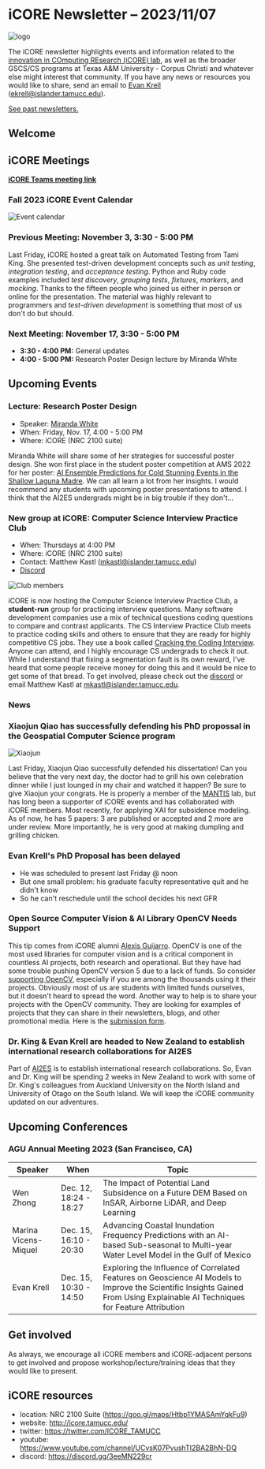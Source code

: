 # iCORE Newsletter – 2023/11/07

![logo](../img/logo_plain_sm.jpg)

The iCORE newsletter highlights events and information related to the [innovation in COmputing REsearch (iCORE) lab](https://icore.tamucc.edu/),
as well as the broader GSCS/CS programs at Texas A&M University - Corpus Christi and whatever else might interest that community.
If you have any news or resources you would like to share, send an email to [Evan Krell](https://scholar.google.com/citations?user=jLuwYGAAAAAJ&hl=en) (ekrell@islander.tamucc.edu).

[See past newsletters.](https://github.com/ekrell/icore_website/tree/main/news)

## Welcome

## iCORE Meetings

**[iCORE Teams meeting link](https://teams.microsoft.com/l/meetup-join/19%3Ameeting_MDdlZDBiMTgtYzVjNS00YjhhLWE5OTctY2Y5YzMyYTljNzU5%40thread.v2/0?context=%7B%22Tid%22%3A%2234cbfaf1-67a6-4781-a9ca-514eb2550b66%22%2C%22Oid%22%3A%22994c008b-0707-4f3c-8ac0-73b65e733430%22%2C%22MessageId%22%3A%220%22%7D)**

### Fall 2023 iCORE Event Calendar

![Event calendar](../img/icore_events_fall2023.png)

### Previous Meeting: November 3, 3:30 - 5:00 PM

Last Friday, iCORE hosted a great talk on Automated Testing from Tami King. She presented test-driven development concepts such as _unit testing_, _integration testing_, and _acceptance testing_. Python and Ruby code examples included _test discovery_, _grouping tests_, _fixtures_, _markers_, and _mocking_. Thanks to the fifteen people who joined us either in person or online for the presentation. The material was highly relevant to programmers and _test-driven development_ is something that most of us don't do but should. 

### Next Meeting: November 17, 3:30 - 5:00 PM

- **3:30 - 4:00 PM:** General updates
- **4:00 - 5:00 PM:** Research Poster Design lecture by Miranda White

## Upcoming Events

### Lecture: Research Poster Design

- Speaker: [Miranda White](https://www.linkedin.com/in/miranda-white-859b2414a/) 
- When: Friday, Nov. 17, 4:00 - 5:00 PM
- Where: iCORE (NRC 2100 suite)

Miranda White will share some of her strategies for successful poster design. She won first place in the student poster competition at AMS 2022 for her poster: [AI Ensemble Predictions for Cold Stunning Events in the Shallow Laguna Madre](https://ams.confex.com/ams/103ANNUAL/meetingapp.cgi/Paper/418860). We can all learn a lot from her insights. I would recommend any students with upcoming poster presentations to attend. I think that the AI2ES undergrads might be in big trouble if they don't...

### New group at iCORE: Computer Science Interview Practice Club

- When: Thursdays at 4:00 PM
- Where: iCORE (NRC 2100 suite)
- Contact: Matthew Kastl (mkastl@islander.tamucc.edu)
- [Discord](https://discord.gg/ThpnUPZAcf)

![Club members](../img/ccipc.jpg)

iCORE is now hosting the Computer Science Interview Practice Club, a **student-run** group for practicing interview questions. Many software development companies use a mix of technical questions coding questions to compare and contrast applicants. The CS Interview Practice Club meets to practice coding skills and others to ensure that they are ready for highly competitive CS jobs. They use a book called [Cracking the Coding Interview](https://www.crackingthecodinginterview.com/). Anyone can attend, and I highly encourage CS undergrads to check it out. While I understand that fixing a segmentation fault is its own reward, I've heard that some people receive money for doing this and it would be nice to get some of that bread. To get involved, please check out the [discord](https://discord.gg/ThpnUPZAcf) or email Matthew Kastl at mkastl@islander.tamucc.edu. 

### News

### Xiaojun Qiao has successfully defending his PhD propossal in the Geospatial Computer Science program

![Xiaojun](../img/xiaojun.png)

Last Friday, Xiaojun Qiao successfully defended his dissertation! Can you believe that the very next day, the doctor had to grill his own celebration dinner while I just lounged in my chair and watched it happen? Be sure to give Xiaojun your congrats. He is properly a member of the [MANTIS]() lab, but has long been a supporter of iCORE events and has collaborated with iCORE members. Most recently, for applying XAI for subsidence modeling. As of now, he has 5 papers: 3 are published or accepted and 2 more are under review. More importantly, he is very good at making dumpling and grilling chicken. 

### Evan Krell's PhD Proposal has been delayed

- He was scheduled to present last Friday @ noon
- But one small problem: his graduate faculty representative quit and he didn't know
- So he can't reschedule until the school decides his next GFR

### Open Source Computer Vision & AI Library OpenCV Needs Support 

This tip comes from iCORE alumni [Alexis Guijarro](https://toton.dev/). OpenCV is one of the most used libraries for computer vision and is a critical component in countless AI projects, both research and operational. But they have had some trouble pushing OpenCV version 5 due to a lack of funds. So consider [supporting OpenCV](https://www.indiegogo.com/projects/opencv-5-support-non-profit-open-source-cv-ai#/), especially if you are among the thousands using it their projects. Obviously most of us are students with limited funds ourselves, but it doesn't heard to spread the word. Another way to help is to share your projects with the OpenCV community. They are looking for examples of projects that they can share in their newsletters, blogs, and other promotional media. Here is the [submission form](https://form.jotform.com/233105358823151). 

### Dr. King & Evan Krell are headed to New Zealand to establish international research collaborations for AI2ES

Part of [AI2ES](https://www.ai2es.org/) is to establish international research collaborations. So, Evan and Dr. King will be spending 2 weeks in New Zealand to work with some of Dr. King's colleagues from Auckland University on the North Island and University of Otago on the South Island. We will keep the iCORE community updated on our adventures. 

## Upcoming Conferences

### AGU Annual Meeting 2023 (San Francisco, CA)

| **Speaker** | **When**               | **Topic**                                                                                                                                                                     | 
|-------------|------------------------|-------------------------------------------------------------------------------------------------------------------------------------------------------------------------------|
| Wen Zhong   | Dec. 12, 18:24 - 18:27 | The Impact of Potential Land Subsidence on a Future DEM Based on InSAR, Airborne LiDAR, and Deep Learning                                                                     | 
| Marina Vicens-Miquel | Dec. 15, 16:10 - 20:30 | Advancing Coastal Inundation Frequency Predictions with an AI-based Sub-seasonal to Multi-year Water Level Model in the Gulf of Mexico                                        | 
| Evan Krell  | Dec. 15, 10:30 - 14:50 | Exploring the Influence of Correlated Features on Geoscience AI Models to Improve the Scientific Insights Gained From Using Explainable AI Techniques for Feature Attribution | 


## Get involved

As always, we encourage all iCORE members and iCORE-adjacent persons to get involved and propose workshop/lecture/training ideas that they would like to present.

## iCORE resources

- location: NRC 2100 Suite (https://goo.gl/maps/Htbp1YMASAmYqkFu9)
- website: http://icore.tamucc.edu/
- twitter: https://twitter.com/ICORE_TAMUCC
- youtube: https://www.youtube.com/channel/UCvsK07PvushTI2BA2BhN-DQ
- discord: https://discord.gg/3eeMN229cr
